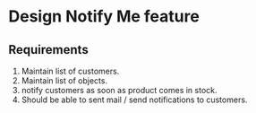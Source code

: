 # Design Notify Me feature

## Requirements
1. Maintain list of customers.
2. Maintain list of objects.
3. notify customers as soon as product comes in stock.
4. Should be able to sent mail / send notifications to customers.

